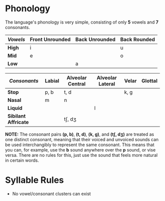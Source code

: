 # Phonology

The language's phonology is very simple, consisting of only **5** vowels and **7** consonants.

| *Vowels* | Front Unrounded | Back Unrounded | Back Rounded |
|----------|-----------------|----------------|--------------|
| **High** | i |&nbsp;| u |
| **Mid** | e |&nbsp;| o |
| **Low** |&nbsp;| a |&nbsp;|

| *Consonants* | Labial | Alveolar Central | Alveolar Lateral | Velar | Glottal |
|------|--------|------------------|------------------|-------|---------|
| **Stop** | p, b | t, d |&nbsp;| k, g |&nbsp;|&nbsp;|
| **Nasal** | m | n |&nbsp;|&nbsp;|&nbsp;|&nbsp;|
| **Liquid** |&nbsp;|&nbsp;| l |&nbsp;|&nbsp;|&nbsp;|
| **Sibilant Affricate** |&nbsp;|tʃ, dʒ|&nbsp;|&nbsp;|&nbsp;|

**NOTE:** The consonant pairs **(p, b)**, **(t, d)**, **(k, g)**, and **(tʃ, dʒ)** are treated as one distinct consonant,
meaning that their voiced and unvoiced sounds can be used interchangibly to represent the same consonant.
This means that you can, for example, use the **b** sound anywhere over the **p** sound, or vise versa. There
are no rules for this, just use the sound that feels more natural in certain words.

# Syllable Rules

- No vowel/consonant clusters can exist
